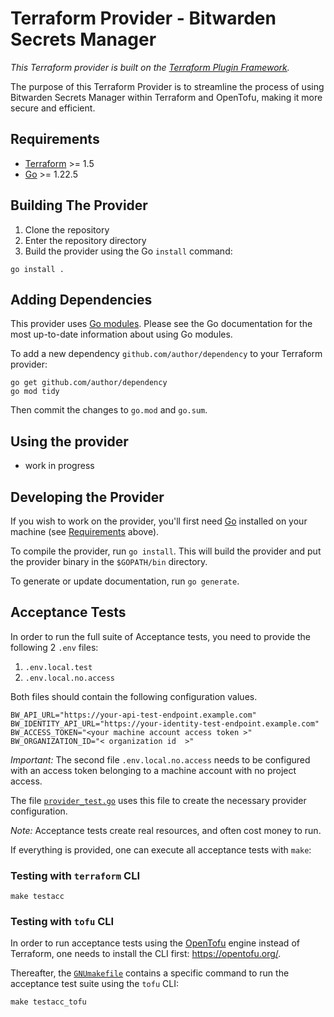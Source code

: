 # Terraform Provider -  Bitwarden Secrets Manager

_This Terraform provider is built on the [Terraform Plugin Framework](https://github.com/hashicorp/terraform-plugin-framework)._

The purpose of this Terraform Provider is to streamline the process of using Bitwarden Secrets Manager within Terraform and OpenTofu, making it more secure and efficient.

## Requirements

- [Terraform](https://developer.hashicorp.com/terraform/downloads) >= 1.5
- [Go](https://golang.org/doc/install) >= 1.22.5

## Building The Provider

1. Clone the repository
1. Enter the repository directory
1. Build the provider using the Go `install` command:

```shell
go install .
```

## Adding Dependencies

This provider uses [Go modules](https://github.com/golang/go/wiki/Modules).
Please see the Go documentation for the most up-to-date information about using Go modules.

To add a new dependency `github.com/author/dependency` to your Terraform provider:

```shell
go get github.com/author/dependency
go mod tidy
```

Then commit the changes to `go.mod` and `go.sum`.

## Using the provider

* work in progress

## Developing the Provider

If you wish to work on the provider, you'll first need [Go](http://www.golang.org) installed on your machine (see [Requirements](#requirements) above).

To compile the provider, run `go install`. This will build the provider and put the provider binary in the `$GOPATH/bin` directory.

To generate or update documentation, run `go generate`.

## Acceptance Tests

In order to run the full suite of Acceptance tests, you need to provide the following 2 `.env` files:

1. `.env.local.test`
2. `.env.local.no.access`

Both files should contain the following configuration values.

```text
BW_API_URL="https://your-api-test-endpoint.example.com"
BW_IDENTITY_API_URL="https://your-identity-test-endpoint.example.com"
BW_ACCESS_TOKEN="<your machine account access token >"
BW_ORGANIZATION_ID="< organization id  >"
```

*Important:* The second file `.env.local.no.access` needs to be configured with an access token belonging to a machine account with no project access.

The file [`provider_test.go`](./internal/provider/provider_test.go) uses this file to create the necessary provider configuration.

*Note:* Acceptance tests create real resources, and often cost money to run.

If everything is provided, one can execute all acceptance tests with `make`:

### Testing with `terraform` CLI

```shell
make testacc
```

### Testing with `tofu` CLI

In order to run acceptance tests using the [OpenTofu](https://opentofu.org/) engine instead of Terraform, one needs to install the CLI first:
https://opentofu.org/.

Thereafter, the [`GNUmakefile`](./GNUmakefile) contains a specific command to run the acceptance test suite using the `tofu` CLI:

```shell
make testacc_tofu
```
